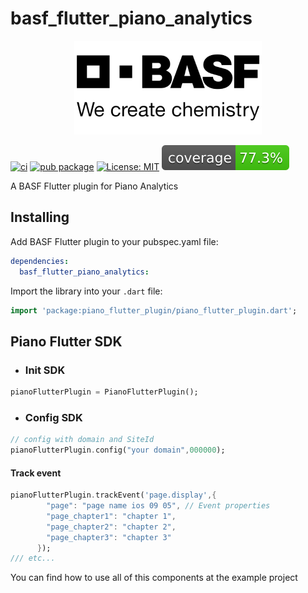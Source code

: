 # basf_flutter_piano_analytics

<p align="center">
  <img src="https://raw.githubusercontent.com/BASF-Mobile-Solutions/basf_flutter_components/master/assets/basf_logo.png" />
</p>

[![ci][ci_badge]][ci_link] [![pub package][pub_badge]][pub_link]  [![License: MIT][license_badge]][license_link] ![coverage][coverage_badge]


A BASF Flutter plugin for Piano Analytics

## Installing

Add BASF Flutter plugin to your pubspec.yaml file:

```yaml
dependencies:
  basf_flutter_piano_analytics:
```

Import the library into your `.dart` file:

```dart
import 'package:piano_flutter_plugin/piano_flutter_plugin.dart';
```



## Piano Flutter SDK

- ### Init SDK

```dart
pianoFlutterPlugin = PianoFlutterPlugin();
```

- ### Config SDK

```dart
// config with domain and SiteId
pianoFlutterPlugin.config("your domain",000000);
```

#### Track event
```dart
pianoFlutterPlugin.trackEvent('page.display',{
        "page": "page name ios 09 05", // Event properties
        "page_chapter1": "chapter 1",
        "page_chapter2": "chapter 2",
        "page_chapter3": "chapter 3"
      });
/// etc...
```

You can find how to use all of this components at the example project

[pub_badge]: https://img.shields.io/pub/v/basf_flutter_components.svg?label=basf_flutter_components
[pub_link]: https://pub.dev/packages/basf_flutter_components

[very_good_analysis_badge]: https://img.shields.io/badge/style-very_good_analysis-B22C89.svg
[very_good_analysis_link]: https://pub.dev/packages/very_good_analysis

[license_badge]: https://img.shields.io/badge/license-BSD%203-green.svg
[license_link]: https://opensource.org/licenses/BSD-3-Clause

[coverage_badge]: https://raw.githubusercontent.com/BASF-Mobile-Solutions/basf_flutter_components/master/coverage_badge.svg

[ci_badge]: https://github.com/BASF-Mobile-Solutions/basf_flutter_components/workflows/publish/badge.svg
[ci_link]: https://github.com/BASF-Mobile-Solutions/basf_flutter_components/actions
